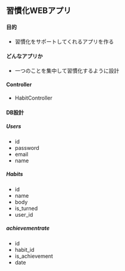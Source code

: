 ## 習慣化WEBアプリ

#### 目的
- 習慣化をサポートしてくれるアプリを作る

#### どんなアプリか
- 一つのことを集中して習慣化するように設計

#### Controller
- HabitController

#### DB設計
##### Users
- id
- password
- email
- name

##### Habits
- id
- name
- body
- is_turned
- user_id

##### achievementrate
- id
- habit_id
- is_achievement
- date
